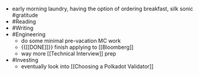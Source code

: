 - early morning laundry, having the option of ordering breakfast, silk sonic #gratitude
- #Reading
- #Writing
- #Engineering
    - do some minimal pre-vacation MC work
    - {{[[DONE]]}} finish applying to [[Bloomberg]]
    - way more [[Technical Interview]] prep
- #Investing
    - eventually look into [[Choosing a Polkadot Validator]]
